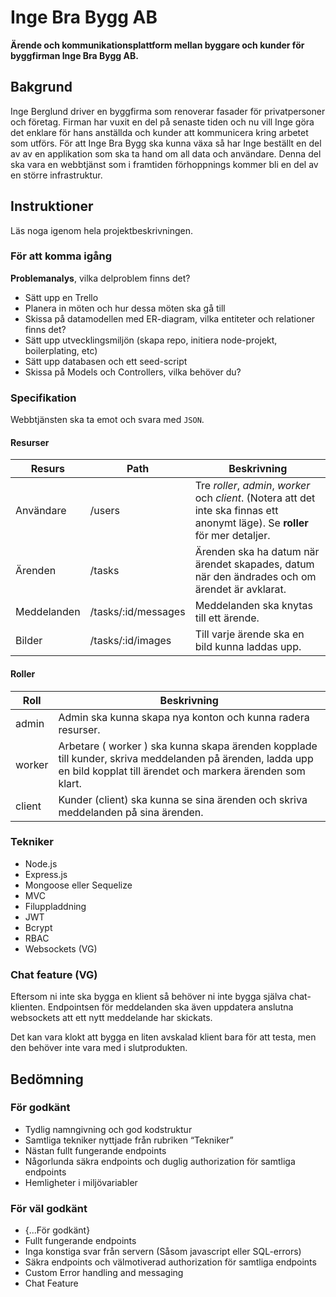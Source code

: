 # Inge Bra Bygg AB
**Ärende och kommunikationsplattform mellan byggare och kunder för byggfirman Inge Bra Bygg AB.**

## Bakgrund
Inge Berglund driver en byggfirma som renoverar fasader för privatpersoner och företag. Firman har vuxit en del på senaste tiden och nu vill Inge göra det enklare för hans anställda och kunder att kommunicera kring arbetet som utförs. För att Inge Bra Bygg ska kunna växa så har Inge beställt en del av av en applikation som ska ta hand om all data och användare. Denna del ska vara en webbtjänst som i framtiden förhoppnings kommer bli en del av en större infrastruktur.

## Instruktioner
Läs noga igenom hela projektbeskrivningen.

### För att komma igång
**Problemanalys**, vilka delproblem finns det?

- Sätt upp en Trello
- Planera in möten och hur dessa möten ska gå till
- Skissa på datamodellen med ER-diagram, vilka entiteter och relationer finns det?
- Sätt upp utvecklingsmiljön (skapa repo, initiera node-projekt, boilerplating, etc)
- Sätt upp databasen och ett seed-script
- Skissa på Models och Controllers, vilka behöver du?

### Specifikation
Webbtjänsten ska ta emot och svara med ```JSON```.

#### Resurser

|Resurs|Path|Beskrivning|
|---|---|---|
|Användare|/users|Tre *roller*, *admin*, *worker* och *client*. (Notera att det inte ska finnas ett anonymt läge). Se **roller** för mer detaljer.|
|Ärenden|/tasks|Ärenden ska ha datum när ärendet skapades, datum när den ändrades och om ärendet är avklarat.|
|Meddelanden|/tasks/:id/messages|Meddelanden ska knytas till ett ärende.|
|Bilder|/tasks/:id/images|Till varje ärende ska en bild kunna laddas upp.|


#### Roller

|Roll|Beskrivning|
|---|---|
|admin|Admin ska kunna skapa nya konton och kunna radera resurser.|
|worker|Arbetare ( worker ) ska kunna skapa ärenden kopplade till kunder, skriva meddelanden på ärenden, ladda upp en bild kopplat till ärendet och markera ärenden som klart.|
|client|Kunder (client) ska kunna se sina ärenden och skriva meddelanden på sina ärenden.|


### Tekniker
- Node.js
- Express.js
- Mongoose eller Sequelize
- MVC
- Filuppladdning
- JWT
- Bcrypt
- RBAC
- Websockets (VG)

### Chat feature (VG)
Eftersom ni inte ska bygga en klient så behöver ni inte bygga själva chat-klienten.
Endpointsen för meddelanden ska även uppdatera anslutna websockets att ett nytt meddelande har skickats.

Det kan vara klokt att bygga en liten avskalad klient bara för att testa, men den behöver inte vara med i slutprodukten.

## Bedömning
### För godkänt
- Tydlig namngivning och god kodstruktur
- Samtliga tekniker nyttjade från rubriken “Tekniker”
- Nästan fullt fungerande endpoints
- Någorlunda säkra endpoints och duglig authorization för samtliga endpoints
- Hemligheter i miljövariabler

### För väl godkänt
- {...För godkänt}
- Fullt fungerande endpoints
- Inga konstiga svar från servern (Såsom javascript eller SQL-errors)
- Säkra endpoints och välmotiverad authorization för samtliga endpoints
- Custom Error handling and messaging
- Chat Feature